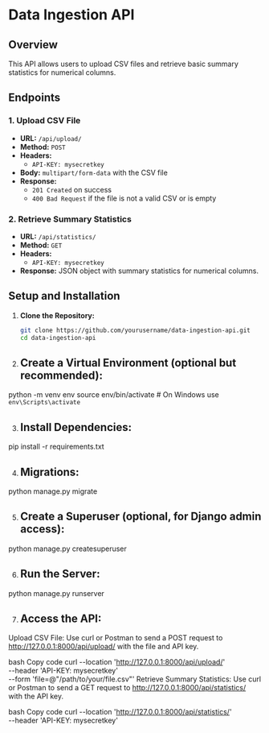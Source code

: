 # Data Ingestion API

## Overview
This API allows users to upload CSV files and retrieve basic summary statistics for numerical columns.

## Endpoints

### 1. Upload CSV File
- **URL:** `/api/upload/`
- **Method:** `POST`
- **Headers:**
  - `API-KEY: mysecretkey`
- **Body:** `multipart/form-data` with the CSV file
- **Response:**
  - `201 Created` on success
  - `400 Bad Request` if the file is not a valid CSV or is empty

### 2. Retrieve Summary Statistics
- **URL:** `/api/statistics/`
- **Method:** `GET`
- **Headers:**
  - `API-KEY: mysecretkey`
- **Response:** JSON object with summary statistics for numerical columns.

## Setup and Installation

1. **Clone the Repository:**
   ```bash
   git clone https://github.com/yourusername/data-ingestion-api.git
   cd data-ingestion-api

2. ## Create a Virtual Environment (optional but recommended):
  python -m venv env
  source env/bin/activate  # On Windows use `env\Scripts\activate`

3. ## Install Dependencies:
  pip install -r requirements.txt

4. ##   Migrations:
  python manage.py migrate

5. ##  Create a Superuser (optional, for Django admin access):
  python manage.py createsuperuser

6. ## Run the Server:
  python manage.py runserver


7. ## Access the API:
  Upload CSV File:
  Use curl or Postman to send a POST request to http://127.0.0.1:8000/api/upload/ with the file and API key.

  bash
  Copy code
            curl --location 'http://127.0.0.1:8000/api/upload/' \
            --header 'API-KEY: mysecretkey' \
            --form 'file=@"/path/to/your/file.csv"'
  Retrieve Summary Statistics:
  Use curl or Postman to send a GET request to http://127.0.0.1:8000/api/statistics/ with the API key.

  bash
  Copy code
          curl --location 'http://127.0.0.1:8000/api/statistics/' \
          --header 'API-KEY: mysecretkey'